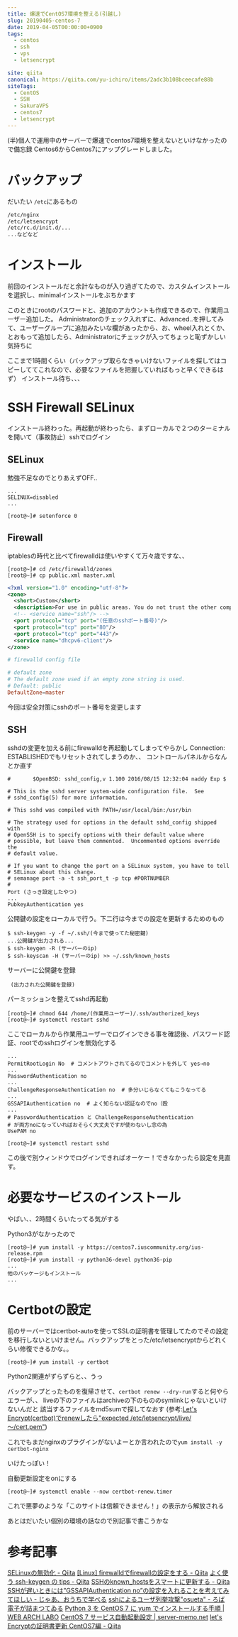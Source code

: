 ```yaml
---
title: 爆速でCentOS7環境を整える(引越し)
slug: 20190405-centos-7
date: 2019-04-05T00:00:00+0900
tags:
  - centos
  - ssh
  - vps
  - letsencrypt

site: qiita
canonical: https://qiita.com/yu-ichiro/items/2adc3b108bceecafe88b
siteTags:
  - CentOS
  - SSH
  - SakuraVPS
  - centos7
  - letsencrypt
---
```

(半)個人で運用中のサーバーで爆速でcentos7環境を整えないといけなかったので備忘録
Centos6からCentos7にアップグレードしました。

# バックアップ
だいたい `/etc`にあるもの

```bash
/etc/nginx
/etc/letsencrypt
/etc/rc.d/init.d/...
...などなど
```

# インストール
前回のインストールだと余計なものが入り過ぎてたので、カスタムインストールを選択し、minimalインストールをぶちかます

このときにrootのパスワードと、追加のアカウントも作成できるので、作業用ユーザー追加した。
Administratorのチェック入れずに、Advanced..を押してみて、ユーザーグループに追加みたいな欄があったから、お、wheel入れとくか、とおもって追加したら、Administratorにチェックが入ってちょっと恥ずかしい気持ちに

ここまで1時間くらい（バックアップ取らなきゃいけないファイルを探してはコピーしててこれなので、必要なファイルを把握していればもっと早くできるはず）
インストール待ち、、、

# SSH Firewall SELinux
インストール終わった。再起動が終わったら、まずローカルで２つのターミナルを開いて（事故防止）sshでログイン

## SELinux
勉強不足なのでとりあえずOFF..

```bash:title=/etc/selinux/config
...
SELINUX=disabled
...
```

```
[root@~]# setenforce 0
```

## Firewall
iptablesの時代と比べてfirewalldは使いやすくて万々歳ですな、、

```
[root@~]# cd /etc/firewalld/zones
[root@~]# cp public.xml master.xml
```

```xml:title=master.xml
<?xml version="1.0" encoding="utf-8"?>
<zone>
  <short>Custom</short>
  <description>For use in public areas. You do not trust the other computers on networks to not harm your computer. Only selected incoming connections are accepted.</description>
  <!-- <service name="ssh"/> -->
  <port protocol="tcp" port="(任意のsshポート番号)"/>
  <port protocol="tcp" port="80"/>
  <port protocol="tcp" port="443"/>
  <service name="dhcpv6-client"/>
</zone>
```
```ini:title=/etc/firewalld/firewalld.conf
# firewalld config file

# default zone
# The default zone used if an empty zone string is used.
# Default: public
DefaultZone=master
```
今回は安全対策にsshのポート番号を変更します

## SSH

sshdの変更を加える前にfirewalldを再起動してしまってやらかし
Connection: ESTABLISHEDでもリセットされてしまうのか、、
コントロールパネルからなんとか直す

```config:title=/etc/ssh/sshd_config
#       $OpenBSD: sshd_config,v 1.100 2016/08/15 12:32:04 naddy Exp $

# This is the sshd server system-wide configuration file.  See
# sshd_config(5) for more information.

# This sshd was compiled with PATH=/usr/local/bin:/usr/bin

# The strategy used for options in the default sshd_config shipped with
# OpenSSH is to specify options with their default value where
# possible, but leave them commented.  Uncommented options override the
# default value.

# If you want to change the port on a SELinux system, you have to tell
# SELinux about this change.
# semanage port -a -t ssh_port_t -p tcp #PORTNUMBER
#
Port (さっき設定したやつ)
...
PubkeyAuthentication yes
```

公開鍵の設定をローカルで行う。下二行は今までの設定を更新するためのもの

```:ローカル
$ ssh-keygen -y -f ~/.ssh/(今まで使ってた秘密鍵)
...公開鍵が出力される...
$ ssh-keygen -R (サーバーのip)
$ ssh-keyscan -H (サーバーのip) >> ~/.ssh/known_hosts
```

サーバーに公開鍵を登録

```bash:title=/home/(作業用ユーザー)/.ssh/authorized_keys
 (出力された公開鍵を登録)
```

パーミッションを整えてsshd再起動

```
[root@~]# chmod 644 /home/(作業用ユーザー)/.ssh/authorized_keys
[root@~]# systemctl restart sshd
```

ここでローカルから作業用ユーザーでログインできる事を確認後、パスワード認証、rootでのsshログインを無効化する

```bash:title=/etc/ssh/sshd_config
...
PermitRootLogin No  # コメントアウトされてるのでコメントを外して yes→no
...
PasswordAuthentication no
...
ChallengeResponseAuthentication no  # 多分いじらなくてもこうなってる
...
GSSAPIAuthentication no  # よく知らない認証なのでno（殴
...
# PasswordAuthentication と ChallengeResponseAuthentication
# が両方noになっていればおそらく大丈夫ですが使わないし念の為
UsePAM no  
```

```
[root@~]# systemctl restart sshd
```
この後で別ウィンドウでログインできればオーケー！できなかったら設定を見直す。


# 必要なサービスのインストール

やばい、、2時間くらいたってる気がする

Python3がなかったので

```
[root@~]# yum install -y https://centos7.iuscommunity.org/ius-release.rpm
[root@~]# yum install -y python36-devel python36-pip
...
他のパッケージもインストール
...
```

#  Certbotの設定
前のサーバーではcertbot-autoを使ってSSLの証明書を管理してたのでその設定を移行しないといけません。バックアップをとった/etc/letsencryptからどれくらい修復できるかな。。

```
[root@~]# yum install -y certbot
```

Python2関連がずらずらと、、うっ

バックアップとったものを復帰させて、`certbot renew --dry-run`すると何やらエラーが、、
liveの下のファイルはarchiveの下のもののsymlinkじゃないといけないんだと
該当するファイルをmd5sumで探してなおす
(参考:[Let's Encrypt(certbot)でrenewしたら"expected /etc/letsencrypt/live/～/cert.pem"](https://kinformation.sakura.ne.jp/20171130-01))

これでもまだnginxのプラグインがないよーとか言われたので`yum install -y certbot-nginx`

いけたっぽい！

自動更新設定をonにする

```
[root@~]# systemctl enable --now certbot-renew.timer
```

これで悪夢のような「このサイトは信頼できません！」の表示から解放される

あとはだいたい個別の環境の話なので別記事で書こうかな


# 参考記事

[SELinuxの無効化 - Qiita](https://qiita.com/hanaita0102/items/5d3675e4dc1530b255ba)
[[Linux] firewalldでfirewallの設定をする - Qiita](https://qiita.com/suzutsuki0220/items/4a62cc0e676a80ed79f1)
[よく使う ssh-keygen の tips - Qiita](https://qiita.com/junsumida/items/946ec6e0c9a88827fcd3)
[SSHのknown_hostsをスマートに更新する - Qiita](https://qiita.com/kawaz/items/20983ec286088a1ae5c7)
[SSHが遅いときには”GSSAPIAuthentication no”の設定を入れることを考えてみてほしい - じゃあ、おうちで学べる](http://syu-m-5151.hatenablog.com/entry/2018/02/16/123017)
[sshによるユーザ列挙攻撃"osueta" - ろば電子が詰まつてゐる](https://ozuma.hatenablog.jp/entry/20140623/1403532516)
[Python 3 を CentOS 7 に yum でインストールする手順 | WEB ARCH LABO](https://weblabo.oscasierra.net/python3-centos7-yum-install/)
[CentOS 7 サービス自動起動設定 | server-memo.net](https://www.server-memo.net/centos-settings/centos7/systemctl-enable.html)
[let's Encryptの証明書更新 CentOS7編 - Qiita](https://qiita.com/mogya/items/f43334fd531888c4774f)
